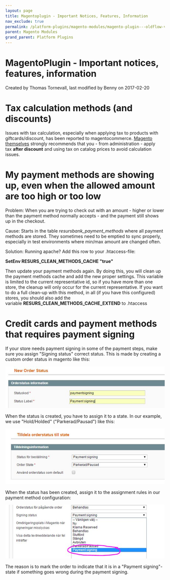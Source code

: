 ```yaml
---
layout: page
title: Magentoplugin - Important Notices, Features, Information
nav_exclude: true
permalink: /platform-plugins/magento-modules/magento-plugin---oldflow-version/release--and-installation-notes--error-logging-and-development-for-magento-oldflow/5013902/
parent: Magento Modules
grand_parent: Platform Plugins
---
```




# MagentoPlugin - Important notices, features, information 
Created by Thomas Tornevall, last modified by Benny on 2017-02-20
# Tax calculation methods (and discounts)
Issues with tax calculation, especially when applying tax to products
with giftcards/discount, has been reported to magentocommerce. [Magento
themselves](http://merch.docs.magento.com/ce/user_guide/Magento_Community_Edition_User_Guide.html#tax/warning-messages.html) strongly
recommends that you - from administration - apply tax **after
discount** and using tax on catalog prices to avoid calculation issues.

# My payment methods are showing up, even when the allowed amount are too high or too low
Problem: When you are trying to check out with an amount - higher or
lower than the payment method normally accepts - and the payment still
shows up in the checkout.

Cause: Starts in the table *resursbank_payment_methods* where all
payment methods are stored. They sometimes need to be emptied to sync
properly, especially in test environments where min/max amount are
changed often.

Solution: Running apache? Add this row to your .htaccess-file:

**SetEnv RESURS_CLEAN_METHODS_CACHE "true"**

Then update your payment methods again. By doing this, you will clean up
the payment methods cache and add the new proper settings. This variable
is limited to the current representative id, so if you have more than
one store, the cleanup will only occur for the current representative.
If you want to do a full clean-up with this method, in all (if you have
this configured) stores, you should also add the
variable **RESURS_CLEAN_METHODS_CACHE_EXTEND** to .htaccess

# Credit cards and payment methods that requires payment signing
If your store needs payment signing in some of the payment steps, make
sure you assign "Signing status" correct status. This is made by
creating a custom order status in magento like this:

![](../../../../../attachments/1476277/4161551.jpg)

When the status is created, you have to assign it to a state. In our
example, we use "Hold/Holded" ("Parkerad/Pausad") like this:

![](../../../../../attachments/1476277/4161552.jpg)

When the status has been created, assign it to the assignment rules in
our payment method configuration:

![](../../../../../attachments/1476277/4161553.jpg)

The reason is to mark the order to indicate that it is in a "Payment
signing"-state if something goes wrong during the payment signing.

